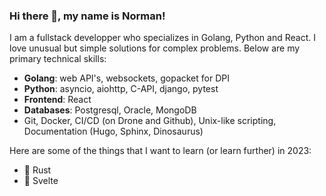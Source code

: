 ### Hi there 👋, my name is Norman!

I am a fullstack developper who specializes in Golang, Python and React. I love unusual but simple solutions for complex problems.
Below are my primary technical skills:

- **Golang**: web API's, websockets, gopacket for DPI
- **Python**: asyncio, aiohttp, C-API, django, pytest
- **Frontend**: React
- **Databases**: Postgresql, Oracle, MongoDB
- Git, Docker, CI/CD (on Drone and Github), Unix-like scripting, Documentation (Hugo, Sphinx, Dinosaurus)

Here are some of the things that I want to learn (or learn further) in 2023:

- 🤔 Rust
- 🌱 Svelte

<!--
**rockwelln/rockwelln** is a ✨ _special_ ✨ repository because its `README.md` (this file) appears on your GitHub profile.

Here are some ideas to get you started:

- 🔭 I’m currently working on ...
- 🌱 I’m currently learning ...
- 👯 I’m looking to collaborate on ...
- 🤔 I’m looking for help with ...
- 💬 Ask me about ...
- 📫 How to reach me: ...
- 😄 Pronouns: ...
- ⚡ Fun fact: ...
-->
